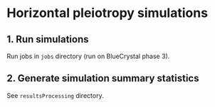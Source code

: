 
# Horizontal pleiotropy simulations



## 1. Run simulations

Run jobs in `jobs` directory (run on BlueCrystal phase 3).



## 2. Generate simulation summary statistics

See `resultsProcessing` directory.




